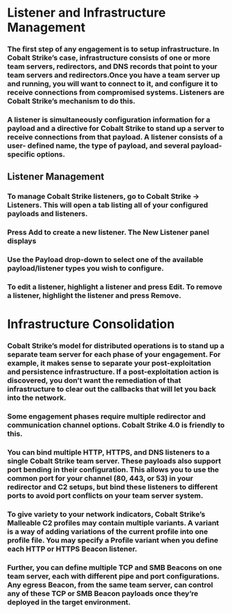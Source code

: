 # Listener and Infrastructure Management

### The first step of any engagement is to setup infrastructure. In Cobalt Strike’s case, infrastructure consists of one or more team servers, redirectors, and DNS records that point to your team servers and redirectors.Once you have a team server up and running, you will want to connect to it, and configure it to receive connections from compromised systems. Listeners are Cobalt Strike’s mechanism to do this.

### A listener is simultaneously configuration information for a payload and a directive for Cobalt Strike to stand up a server to receive connections from that payload. A listener consists of a user- defined name, the type of payload, and several payload-specific options.

## Listener Management

### To manage Cobalt Strike listeners, go to Cobalt Strike -> Listeners. This will open a tab listing all of your configured payloads and listeners.

### Press Add to create a new listener. The New Listener panel displays

### Use the Payload drop-down to select one of the available payload/listener types you wish to configure.

### To edit a listener, highlight a listener and press Edit. To remove a listener, highlight the listener and press Remove.

# Infrastructure Consolidation

### Cobalt Strike’s model for distributed operations is to stand up a separate team server for each phase of your engagement. For example, it makes sense to separate your post-exploitation and persistence infrastructure. If a post-exploitation action is discovered, you don’t want the remediation of that infrastructure to clear out the callbacks that will let you back into the network.

### Some engagement phases require multiple redirector and communication channel options. Cobalt Strike 4.0 is friendly to this.

### You can bind multiple HTTP, HTTPS, and DNS listeners to a single Cobalt Strike team server. These payloads also support port bending in their configuration. This allows you to use the common port for your channel (80, 443, or 53) in your redirector and C2 setups, but bind these listeners to different ports to avoid port conflicts on your team server system.

### To give variety to your network indicators, Cobalt Strike’s Malleable C2 profiles may contain multiple variants. A variant is a way of adding variations of the current profile into one profile file. You may specify a Profile variant when you define each HTTP or HTTPS Beacon listener.

### Further, you can define multiple TCP and SMB Beacons on one team server, each with different pipe and port configurations. Any egress Beacon, from the same team server, can control any of these TCP or SMB Beacon payloads once they’re deployed in the target environment.

